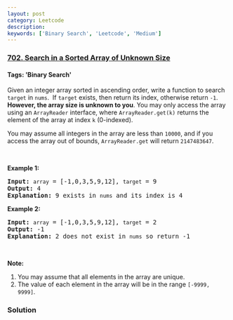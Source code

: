 ```yaml
---
layout: post
category: Leetcode
description: 
keywords: ['Binary Search', 'Leetcode', 'Medium']
---
```

### [702. Search in a Sorted Array of Unknown Size](https://leetcode.com/problems/search-in-a-sorted-array-of-unknown-size)

#### Tags: 'Binary Search'

<div class="content__u3I1 question-content__JfgR"><div><p>Given an integer array sorted in ascending order, write a function to search <code>target</code> in <code>nums</code>.  If <code>target</code> exists, then return its index, otherwise return <code>-1</code>. <strong>However, the array size is unknown to you</strong>. You may only access the array using an <code>ArrayReader</code> interface, where <code>ArrayReader.get(k)</code> returns the element of the array at index <code>k</code> (0-indexed).</p>
<p>You may assume all integers in the array are less than <code>10000</code>, and if you access the array out of bounds, <code>ArrayReader.get</code> will return <code>2147483647</code>.</p>
<p> </p>
<p><strong>Example 1:</strong></p>
<pre><strong>Input:</strong> <code>array</code> = [-1,0,3,5,9,12], <code>target</code> = 9
<strong>Output:</strong> 4
<strong>Explanation:</strong> 9 exists in <code>nums</code> and its index is 4
</pre>
<p><strong>Example 2:</strong></p>
<pre><strong>Input:</strong> <code>array</code> = [-1,0,3,5,9,12], <code>target</code> = 2
<strong>Output:</strong> -1
<strong>Explanation:</strong> 2 does not exist in <code>nums</code> so return -1</pre>
<p> </p>
<p><strong>Note:</strong></p>
<ol>
<li>You may assume that all elements in the array are unique.</li>
<li>The value of each element in the array will be in the range <code>[-9999, 9999]</code>.</li>
</ol>
</div></div>

### Solution
